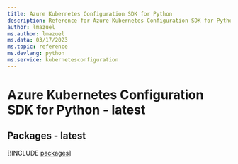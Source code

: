 ```yaml
---
title: Azure Kubernetes Configuration SDK for Python
description: Reference for Azure Kubernetes Configuration SDK for Python
author: lmazuel
ms.author: lmazuel
ms.data: 03/17/2023
ms.topic: reference
ms.devlang: python
ms.service: kubernetesconfiguration
---
```

# Azure Kubernetes Configuration SDK for Python - latest
## Packages - latest
[!INCLUDE [packages](kubernetes-configuration-index.md)]